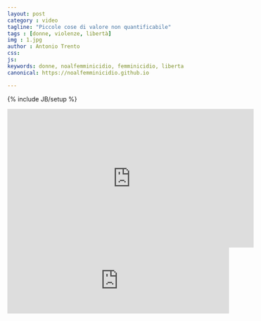 ```yaml
---
layout: post
category : video
tagline: "Piccole cose di valore non quantificabile"
tags : [donne, violenze, libertà]
img : 1.jpg
author : Antonio Trento
css: 
js: 
keywords: donne, noalfemminicidio, femminicidio, liberta
canonical: https://noalfemminicidio.github.io

---
```

{% include JB/setup %}

<iframe width="560" height="315" src="https://www.youtube.com/embed/Po16lsLfpMk" frameborder="0" allowfullscreen></iframe>

<div class="video-container">
	<iframe width="100%" height="auto" src="https://www.youtube.com/embed/Po16lsLfpMk" frameborder="0" allowfullscreen></iframe>
</div>
